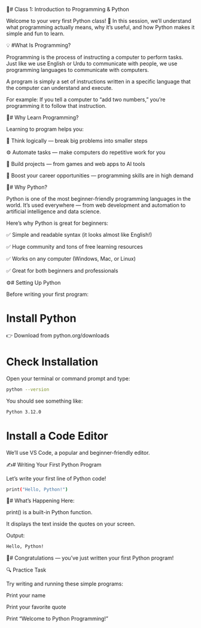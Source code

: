 🧠# Class 1: Introduction to Programming & Python

Welcome to your very first Python class! 🎉
In this session, we’ll understand what programming actually means, why it’s useful, and how Python makes it simple and fun to learn.

💡 #What Is Programming?

Programming is the process of instructing a computer to perform tasks.
Just like we use English or Urdu to communicate with people, we use programming languages to communicate with computers.

A program is simply a set of instructions written in a specific language that the computer can understand and execute.

For example:
If you tell a computer to “add two numbers,” you’re programming it to follow that instruction.

🧩# Why Learn Programming?

Learning to program helps you:

🧠 Think logically — break big problems into smaller steps

⚙️ Automate tasks — make computers do repetitive work for you

💼 Build projects — from games and web apps to AI tools

🚀 Boost your career opportunities — programming skills are in high demand

🐍# Why Python?

Python is one of the most beginner-friendly programming languages in the world.
It’s used everywhere — from web development and automation to artificial intelligence and data science.

Here’s why Python is great for beginners:

✅ Simple and readable syntax (it looks almost like English!)

✅ Huge community and tons of free learning resources

✅ Works on any computer (Windows, Mac, or Linux)

✅ Great for both beginners and professionals

⚙️# Setting Up Python

Before writing your first program:

# Install Python
👉 Download from python.org/downloads

# Check Installation
Open your terminal or command prompt and type:
```bash
python --version
```

You should see something like:
```bash
Python 3.12.0
```


# Install a Code Editor
We’ll use VS Code, a popular and beginner-friendly editor.

✍️# Writing Your First Python Program

Let’s write your first line of Python code!
```bash
print("Hello, Python!")
```

🧠# What’s Happening Here:

print() is a built-in Python function.

It displays the text inside the quotes on your screen.

Output:
```bash
Hello, Python!
```


🎉# Congratulations — you’ve just written your first Python program!

🔍 Practice Task

Try writing and running these simple programs:

Print your name

Print your favorite quote

Print “Welcome to Python Programming!”
